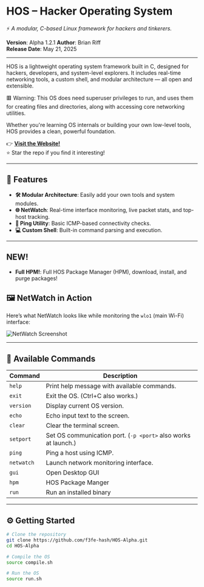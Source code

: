 # HOS – Hacker Operating System  
⚡ *A modular, C-based Linux framework for hackers and tinkerers.*

**Version**: Alpha 1.2.1
**Author**: Brian Riff  
**Release Date**: May 21, 2025  

---

HOS is a lightweight operating system framework built in C, designed for hackers, developers, and system-level explorers. It includes real-time networking tools, a custom shell, and modular architecture — all open and extensible.

🟥 Warning: This OS does need superuser privileges to run, and uses them for creating files and directories, along with accessing core networking utilities.

Whether you're learning OS internals or building your own low-level tools, HOS provides a clean, powerful foundation.

👉 **[Visit the Website!](https://f3fe-hash.github.io/HOS-Alpha-Website/)**  
⭐️ Star the repo if you find it interesting!

---

## 🚀 Features

- **🛠 Modular Architecture**: Easily add your own tools and system modules.
- **🌐 NetWatch**: Real-time interface monitoring, live packet stats, and top-host tracking.
- **📡 Ping Utility**: Basic ICMP-based connectivity checks.
- **💻 Custom Shell**: Built-in command parsing and execution.

---

## NEW!
- **Full HPM!**: Full HOS Package Manager (HPM), download, install, and purge packages!

## 🖼 NetWatch in Action

Here’s what NetWatch looks like while monitoring the `wlo1` (main Wi-Fi) interface:

![NetWatch Screenshot](https://github.com/user-attachments/assets/4ed863ca-6eee-4682-a9e3-2cc66ac50a19)

---

## 🧾 Available Commands

| Command   | Description |
|-----------|-------------|
| `help`    | Print help message with available commands. |
| `exit`    | Exit the OS. (Ctrl+C also works.) |
| `version` | Display current OS version. |
| `echo`    | Echo input text to the screen. |
| `clear`   | Clear the terminal screen. |
| `setport` | Set OS communication port. (`-p <port>` also works at launch.) |
| `ping`    | Ping a host using ICMP. |
| `netwatch`| Launch network monitoring interface. |
| `gui`     | Open Desktop GUI |
| `hpm`     | HOS Package Manger |
| `run`     | Run an installed binary |

---

## ⚙️ Getting Started

```bash
# Clone the repository
git clone https://github.com/f3fe-hash/HOS-Alpha.git
cd HOS-Alpha

# Compile the OS
source compile.sh

# Run the OS
source run.sh